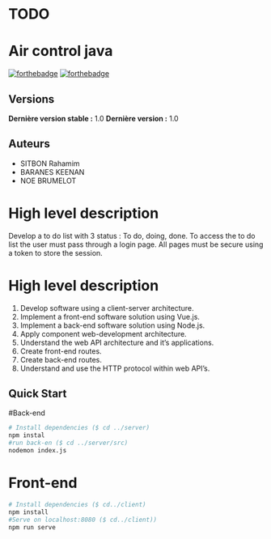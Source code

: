 # TODO
# Air control java

[![forthebadge](http://forthebadge.com/images/badges/built-with-love.svg)](http://forthebadge.com)  [![forthebadge](https://forthebadge.com/images/badges/made-with-vue.svg)](http://forthebadge.com)


## Versions
**Dernière version stable :** 1.0
**Dernière version :** 1.0


## Auteurs

- SITBON Rahamim 
- BARANES KEENAN
- NOE BRUMELOT

# High level description
Develop a to do list with 3 status : To do, doing, done.
To access the to do list the user must pass through a login page.
All pages must be secure using a token to store the session.

# High level description
1. Develop software using a client-server architecture.
2. Implement a front-end software solution using Vue.js.
3. Implement a back-end software solution using Node.js.
4. Apply component web-development architecture.
5. Understand the web API architecture and it’s applications.
6. Create front-end routes.
7. Create back-end routes.
8. Understand and use the HTTP protocol within web API’s.


## Quick Start
#Back-end
```bash
# Install dependencies ($ cd ../server)
npm instal
#run back-en ($ cd ../server/src)
nodemon index.js
```
# Front-end
```bash
# Install dependencies ($ cd../client)
npm install
#Serve on localhost:8080 ($ cd../client))
npm run serve
```
